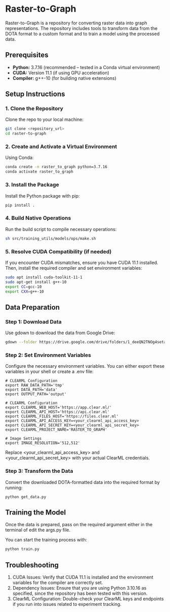 # Raster-to-Graph

Raster-to-Graph is a repository for converting raster data into graph representations. The repository includes tools to transform data from the DOTA format to a custom format and to train a model using the processed data.

## Prerequisites

- **Python:** 3.7.16 (recommended – tested in a Conda virtual environment)
- **CUDA:** Version 11.1 (if using GPU acceleration)
- **Compiler:** g++-10 (for building native extensions)

## Setup Instructions

### 1. Clone the Repository

Clone the repo to your local machine:

```bash
git clone <repository_url>
cd raster-to-graph
```

### 2. Create and Activate a Virtual Environment
Using Conda:

```bash
conda create -n raster_to_graph python=3.7.16
conda activate raster_to_graph
```

### 3. Install the Package
Install the Python package with pip:
```bash
pip install .
```

### 4. Build Native Operations
Run the build script to compile necessary operations:

```bash
sh src/training_utils/models/ops/make.sh
```

### 5. Resolve CUDA Compatibility (if needed)
If you encounter CUDA mismatches, ensure you have CUDA 11.1 installed. Then, install the required compiler and set environment variables:

```bash
sudo apt install cuda-toolkit-11-1
sudo apt-get install g++-10
export CC=gcc-10
export CXX=g++-10
```

## Data Preparation

### Step 1: Download Data
Use gdown to download the data from Google Drive:

```bash
gdown --folder https://drive.google.com/drive/folders/1_deeQN2TNOg4setau1G2_IrjnPAqOBSq?usp=sharing -O tmp
```


### Step 2: Set Environment Variables
Configure the necessary environment variables. You can either export these variables in your shell or create a .env file:

```env
# CLEARML Configuration
export RAW_DATA_PATH='tmp'
export DATA_PATH='data'
export OUTPUT_PATH='output'

# CLEARML Configuration
export CLEARML_WEB_HOST='https://app.clear.ml/'
export CLEARML_API_HOST='https://api.clear.ml'
export CLEARML_FILES_HOST='https://files.clear.ml'
export CLEARML_API_ACCESS_KEY=<your_clearml_api_access_key>
export CLEARML_API_SECRET_KEY=<your_clearml_api_secret_key>
export CLEARML_PROJECT_NAME='RASTER_TO_GRAPH'

# Image Settings
export IMAGE_RESOLUTION='512,512'
```
Replace <your_clearml_api_access_key> and <your_clearml_api_secret_key> with your actual ClearML credentials.


### Step 3: Transform the Data
Convert the downloaded DOTA-formatted data into the required format by running:

```bsah
python get_data.py
```

## Training the Model
Once the data is prepared, pass on the required argument either in the terminal of edit the args.py file.

You can start the training process with:

```bash
python train.py
```
## Troubleshooting

1. CUDA Issues: Verify that CUDA 11.1 is installed and the environment variables for the compiler are correctly set.
2. Dependency Issues: Ensure that you are using Python 3.10.16 as specified, since the repository has been tested with this version.
3. ClearML Configuration: Double-check your ClearML keys and endpoints if you run into issues related to experiment tracking.